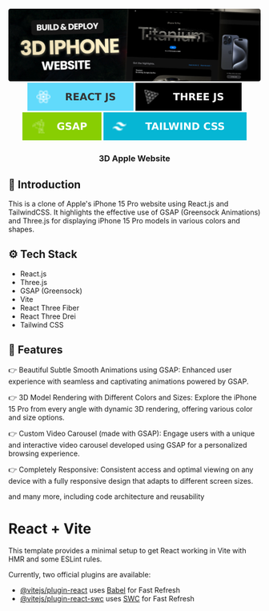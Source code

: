<div align="center">
  <br />
      <img src="https://github.com/omkarpawar7000/3D_Apple_Website/blob/cba073f60041ebc6563e15617438069965273d73/apple_website.png" alt="Project Banner">
  <br />

  <div>
    <img src="https://github.com/omkarpawar7000/3D_Apple_Website/blob/cba073f60041ebc6563e15617438069965273d73/reactjs.svg" alt="reactjs" />
    <img src="https://github.com/omkarpawar7000/3D_Apple_Website/blob/cba073f60041ebc6563e15617438069965273d73/threejs.svg" alt="threejs" />
    <img src="https://github.com/omkarpawar7000/3D_Apple_Website/blob/cba073f60041ebc6563e15617438069965273d73/gsap.svg" alt="gsap" />
    <img src="https://github.com/omkarpawar7000/3D_Apple_Website/blob/cba073f60041ebc6563e15617438069965273d73/tailwindcss.svg" alt="tailwindcss" />
  </div>

  <h3 align="center">3D Apple Website</h3>
</div>

## <a name="introduction">🤖 Introduction </a>

This is a clone of Apple's iPhone 15 Pro website using React.js and TailwindCSS. It highlights the effective use of GSAP (Greensock Animations) and Three.js for displaying iPhone 15 Pro models in various colors and shapes.

## <a name="tech-stack">⚙️ Tech Stack</a>

- React.js
- Three.js
- GSAP (Greensock)
- Vite
- React Three Fiber
- React Three Drei
- Tailwind CSS

## <a name="features">🔋 Features</a>
👉 Beautiful Subtle Smooth Animations using GSAP: Enhanced user experience with seamless and captivating animations powered by GSAP.

👉 3D Model Rendering with Different Colors and Sizes: Explore the iPhone 15 Pro from every angle with dynamic 3D rendering, offering various color and size options.

👉 Custom Video Carousel (made with GSAP): Engage users with a unique and interactive video carousel developed using GSAP for a personalized browsing experience.

👉 Completely Responsive: Consistent access and optimal viewing on any device with a fully responsive design that adapts to different screen sizes.

and many more, including code architecture and reusability
<br />
# React + Vite

This template provides a minimal setup to get React working in Vite with HMR and some ESLint rules.

Currently, two official plugins are available:

- [@vitejs/plugin-react](https://github.com/vitejs/vite-plugin-react/blob/main/packages/plugin-react/README.md) uses [Babel](https://babeljs.io/) for Fast Refresh
- [@vitejs/plugin-react-swc](https://github.com/vitejs/vite-plugin-react-swc) uses [SWC](https://swc.rs/) for Fast Refresh

